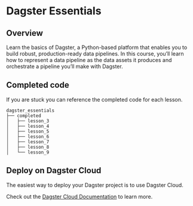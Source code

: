 # Dagster Essentials

## Overview

Learn the basics of Dagster, a Python-based platform that enables you to build robust, production-ready data pipelines. In this course, you’ll learn how to represent a data pipeline as the data assets it produces and orchestrate a pipeline you’ll make with Dagster.

## Completed code

If you are stuck you can reference the completed code for each lesson.

```
dagster_essentials
├── completed
│   ├── lesson_3
│   ├── lesson_4
│   ├── lesson_5
│   ├── lesson_6
│   ├── lesson_7
│   ├── lesson_8
│   └── lesson_9
```

## Deploy on Dagster Cloud

The easiest way to deploy your Dagster project is to use Dagster Cloud.

Check out the [Dagster Cloud Documentation](https://docs.dagster.cloud) to learn more. 
